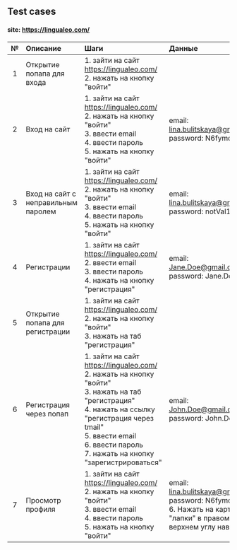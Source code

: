 ## Test cases
#### site: https://lingualeo.com/

| № | Описание | Шаги | Данные | Ожидаемый результат |
| :---: | :--- | :--- | :--- | :--- |
| 1 | Открытие попапа для входа | 1. зайти на сайт https://lingualeo.com/ <br />2. нажать на кнопку "войти" |  | Откроется попап с формой для входа |
| 2 | Вход на сайт | 1. зайти на сайт https://lingualeo.com/ <br />2. нажать на кнопку "войти" <br />3. ввести email <br />4. ввести пароль <br />5. нажать на кнопку "войти" | email: lina.bulitskaya@gmail.com <br />password: N6fymd | Переход на https://lingualeo.com/ru/dashboard |
| 3 | Вход на сайт с неправильным паролем | 1. зайти на сайт https://lingualeo.com/ <br />2. нажать на кнопку "войти" <br />3. ввести email <br />4. ввести пароль <br />5. нажать на кнопку "войти" | email: lina.bulitskaya@gmail.com <br />password: notVal1d | Анимация, появление красной рамки у формы, появление текста под формой "Пароль/email введены неверно" |
| 4 | Регистрации | 1. зайти на сайт https://lingualeo.com/ <br />2. ввести email <br />3. ввести пароль <br />4. нажать на кнопку "регистрация" | email: Jane.Doe@gmail.com <br />password: Jane.Doe | Переход на первый шаг регистрации: "Расскажи о себе" |
| 5 | Открытие попапа для регистрации | 1. зайти на сайт https://lingualeo.com/ <br />2. нажать на кнопку "войти" <br />3. нажать на таб "регистрация" |  | Откроется попап с формой для регистрации |
| 6 | Регистрация через попап | 1. зайти на сайт https://lingualeo.com/ <br />2. нажать на кнопку "войти" <br />3. нажать на таб "регистрация" <br />4. нажать на ссылку "регистрация через tmail" <br />5. ввести email <br />6. ввести пароль <br />7. нажать на кнопку "зарегистрироваться" | email: John.Doe@gmail.com <br />password: John.Doe | Переход на первый шаг регистрации: "Расскажи о себе" |
| 7 | Просмотр профиля | 1. зайти на сайт https://lingualeo.com/ <br />2. нажать на кнопку "войти" <br />3. ввести email <br />4. ввести пароль <br />5. нажать на кнопку "войти" | email: lina.bulitskaya@gmail.com <br />password: N6fymd <br />6. Нажать на картинку "лапки" в правом верхнем углу навигации | Переход на https://lingualeo.com/ru/profile |
